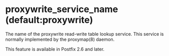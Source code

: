 # proxywrite_service_name (default:proxywrite) 

 The name of the proxywrite read-write table lookup service.
This service is normally implemented by the proxymap(8) daemon.


 This feature is available in Postfix 2.6 and later. 


